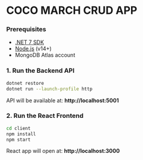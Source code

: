 
# COCO MARCH CRUD APP


### Prerequisites
- [.NET 7 SDK](https://dotnet.microsoft.com/download/dotnet/7.0)
- [Node.js](https://nodejs.org/) (v14+)
- MongoDB Atlas account


### 1. Run the Backend API

```bash
dotnet restore
dotnet run --launch-profile http
```

API will be available at: **http://localhost:5001**

### 2. Run the React Frontend

```bash
cd client
npm install
npm start
```

React app will open at: **http://localhost:3000**




